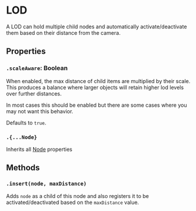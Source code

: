 # LOD

A LOD can hold multiple child nodes and automatically activate/deactivate them based on their distance from the camera.

## Properties

### `.scaleAware`: Boolean

When enabled, the max distance of child items are multiplied by their scale. This produces a balance where larger objects will retain higher lod levels over further distances.

In most cases this should be enabled but there are some cases where you may not want this behavior.

Defaults to `true`.

### `.{...Node}`

Inherits all [Node](/docs/ref/Node.md) properties

## Methods

### `.insert(node, maxDistance)`

Adds `node` as a child of this node and also registers it to be activated/deactivated based on the `maxDistance` value.
